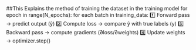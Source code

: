 



##This Explains the method of training the dataset in the training model
for epoch in range(N_epochs):
    for each batch in training_data:
        1️⃣ Forward pass  →  predict output (ŷ)
        2️⃣ Compute loss  →  compare ŷ with true labels (y)
        3️⃣ Backward pass →  compute gradients (∂loss/∂weights)
        4️⃣ Update weights → optimizer.step()

